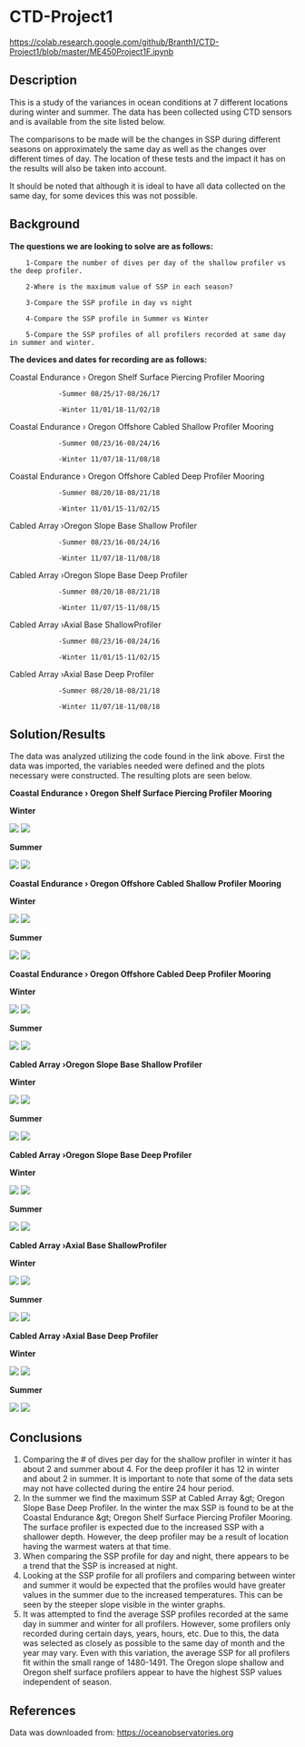 # CTD-Project1
https://colab.research.google.com/github/Branth1/CTD-Project1/blob/master/ME450Project1F.ipynb
## Description

This is a study of the variances in ocean conditions at 7 different locations during winter and summer. The data has been collected using CTD sensors and is available from the site listed below.

The comparisons to be made will be the changes in SSP during different seasons on approximately the same day as well as the changes over different times of day. The location of these tests and the impact it has on the results will also be taken into account.

It should be noted that although it is ideal to have all data collected on the same day, for some devices this was not possible.

## Background

**The questions we are looking to solve are as follows:**

        1-Compare the number of dives per day of the shallow profiler vs the deep profiler.

        2-Where is the maximum value of SSP in each season?

        3-Compare the SSP profile in day vs night

        4-Compare the SSP profile in Summer vs Winter

        5-Compare the SSP profiles of all profilers recorded at same day in summer and winter.

**The devices and dates for recording are as follows:**

Coastal Endurance › Oregon Shelf Surface Piercing Profiler Mooring

                -Summer 08/25/17-08/26/17

                -Winter 11/01/18-11/02/18

Coastal Endurance › Oregon Offshore Cabled Shallow Profiler Mooring

                -Summer 08/23/16-08/24/16

                -Winter 11/07/18-11/08/18

Coastal Endurance › Oregon Offshore Cabled Deep Profiler Mooring

                -Summer 08/20/18-08/21/18

                -Winter 11/01/15-11/02/15

Cabled Array ›Oregon Slope Base Shallow Profiler

                -Summer 08/23/16-08/24/16

                -Winter 11/07/18-11/08/18

Cabled Array ›Oregon Slope Base Deep Profiler

                -Summer 08/20/18-08/21/18

                -Winter 11/07/15-11/08/15

Cabled Array ›Axial Base ShallowProfiler

                -Summer 08/23/16-08/24/16

                -Winter 11/01/15-11/02/15

Cabled Array ›Axial Base Deep Profiler

                -Summer 08/20/18-08/21/18

                -Winter 11/07/18-11/08/18

## Solution/Results

The data was analyzed utilizing the code found in the link above. First the data was imported, the variables needed were defined and the plots necessary were constructed. The resulting plots are seen below.

**Coastal Endurance › Oregon Shelf Surface Piercing Profiler Mooring**

**Winter**

![](https://raw.githubusercontent.com/Branth1/CTD-Project1/Winter/df1time.png)
![](https://raw.githubusercontent.com/Branth1/CTD-Project1/Winter/df1ssp.png)

**Summer**

![](https://raw.githubusercontent.com/Branth1/CTD-Project1/Summer/dfs1time.png)
![](https://raw.githubusercontent.com/Branth1/CTD-Project1/Summer/dfs1ssp.png)

**Coastal Endurance › Oregon Offshore Cabled Shallow Profiler Mooring**

**Winter**

![](https://raw.githubusercontent.com/Branth1/CTD-Project1/Winter/df2time.png)
![](https://raw.githubusercontent.com/Branth1/CTD-Project1/Winter/df2ssp.png)

**Summer**

![](https://raw.githubusercontent.com/Branth1/CTD-Project1/Summer/df2stime.png)
![](https://raw.githubusercontent.com/Branth1/CTD-Project1/Summer/df2sssp.png)

**Coastal Endurance › Oregon Offshore Cabled Deep Profiler Mooring**

**Winter**

![](https://raw.githubusercontent.com/Branth1/CTD-Project1/Winter/df3time.png)
![](https://raw.githubusercontent.com/Branth1/CTD-Project1/Winter/df3ssp.png)

**Summer**

![](https://raw.githubusercontent.com/Branth1/CTD-Project1/Summer/df3stime.png)
![](https://raw.githubusercontent.com/Branth1/CTD-Project1/Summer/df3sssp.png)

**Cabled Array ›Oregon Slope Base Shallow Profiler**

**Winter**

![](https://raw.githubusercontent.com/Branth1/CTD-Project1/Winter/df4time.png)
![](https://raw.githubusercontent.com/Branth1/CTD-Project1/Winter/df4ssp.png)

**Summer**

![](https://raw.githubusercontent.com/Branth1/CTD-Project1/Summer/df4stime.png)
![](https://raw.githubusercontent.com/Branth1/CTD-Project1/Summer/df4sssp.png)

**Cabled Array ›Oregon Slope Base Deep Profiler**

**Winter**

![](https://raw.githubusercontent.com/Branth1/CTD-Project1/Winter/df5time.png)
![](https://raw.githubusercontent.com/Branth1/CTD-Project1/Winter/df5ssp.png)

**Summer**

![](https://raw.githubusercontent.com/Branth1/CTD-Project1/Summer/df5stime.png)
![](https://raw.githubusercontent.com/Branth1/CTD-Project1/Summer/df5sssp.png)

**Cabled Array ›Axial Base ShallowProfiler**

**Winter**

![](https://raw.githubusercontent.com/Branth1/CTD-Project1/Winter/df6time.png)
![](https://raw.githubusercontent.com/Branth1/CTD-Project1/Winter/df6ssp.png)

**Summer**

![](https://raw.githubusercontent.com/Branth1/CTD-Project1/Summer/df6stime.png)
![](https://raw.githubusercontent.com/Branth1/CTD-Project1/Summer/df6sssp.png)

**Cabled Array ›Axial Base Deep Profiler**

**Winter**

![](https://raw.githubusercontent.com/Branth1/CTD-Project1/Winter/df7time.png)
![](https://raw.githubusercontent.com/Branth1/CTD-Project1/Winter/df7ssp.png)

**Summer**

![](https://raw.githubusercontent.com/Branth1/CTD-Project1/Summer/df7stime.png)
![](https://raw.githubusercontent.com/Branth1/CTD-Project1/Summer/df7sssp.png)

## Conclusions

1. Comparing the # of dives per day for the shallow profiler in winter it has about 2 and summer about 4. For the deep profiler it has 12 in winter and about 2 in summer. It is important to note that some of the data sets may not have collected during the entire 24 hour period.
2. In the summer we find the maximum SSP at Cabled Array \&gt; Oregon Slope Base Deep Profiler. In the winter the max SSP is found to be at the Coastal Endurance \&gt; Oregon Shelf Surface Piercing Profiler Mooring. The surface profiler is expected due to the increased SSP with a shallower depth. However, the deep profiler may be a result of location having the warmest waters at that time.
3. When comparing the SSP profile for day and night, there appears to be a trend that the SSP is increased at night.
4. Looking at the SSP profile for all profilers and comparing between winter and summer it would be expected that the profiles would have greater values in the summer due to the increased temperatures. This can be seen by the steeper slope visible in the winter graphs.
5. It was attempted to find the average SSP profiles recorded at the same day in summer and winter for all profilers. However, some profilers only recorded during certain days, years, hours, etc. Due to this, the data was selected as closely as possible to the same day of month and the year may vary. Even with this variation, the average SSP for all profilers fit within the small range of 1480-1491. The Oregon slope shallow and Oregon shelf surface profilers appear to have the highest SSP values independent of season.

## References

Data was downloaded from:
https://oceanobservatories.org
